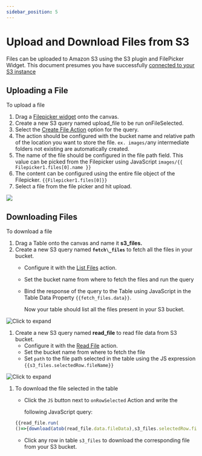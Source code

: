 ```yaml
---
sidebar_position: 5
---
```


# Upload and Download Files from S3

Files can be uploaded to Amazon S3 using the S3 plugin and FilePicker Widget. This document presumes you have successfully [connected to your S3 instance](/connect-data/reference/querying-amazon-s3)

  <VideoEmbed host="youtube" videoId="pmEmQcd9_KA" /> 

## Uploading a File

To upload a file

1. Drag a [Filepicker widget](/reference/widgets/filepicker.md) onto the canvas.
1. Create a new S3 query named upload\_file to be run onFileSelected.
1. Select the [Create File Action](/connect-data/reference/querying-amazon-s3#create-file) option for the query.
1. The action should be configured with the bucket name and relative path of the location you want to store the file. `ex. images/`any intermediate folders not existing are automatically created.
1. The name of the file should be configured in the file path field. This value can be picked from the Filepicker using JavaScript `images/{{ Filepicker1.files[0].name }}`
1. The content can be configured using the entire file object of the Filepicker. `{{Filepicker1.files[0]}}`
1. Select a file from the file picker and hit upload.

![](</img/amazon\_s3\_upload\_query\_using\_filepicker_(1).png>)

## Downloading Files

To download a file

1. Drag a Table onto the canvas and name it **s3\_files.**
2. Create a new S3 query named **`fetch\_files`** to fetch all the files in your bucket.
   * Configure it with the [List Files](/connect-data/reference/querying-amazon-s3#list-files) action.
   * Set the bucket name from where to fetch the files and run the query
   *   Bind the response of the query to the Table using JavaScript in the Table Data Property `{{fetch_files.data}}`.

       Now your table should list all the files present in your S3 bucket.

![Click to expand](/img/bind-list-files-to-table.png)

1. Create a new S3 query named **read\_file** to read file data from S3 bucket.
   * Configure it with the [Read File](/connect-data/reference/querying-amazon-s3#read-file) action.
   * Set the bucket name from where to fetch the file
   * Set `path` to the file path selected in the table using the JS expression `{{s3_files.selectedRow.fileName}}`

![Click to expand](/img/s3-read-file-query.png)

1.  To download the file selected in the table

    *   Click the `JS` button next to `onRowSelected` Action and write the

        following JavaScript query:

    ```javascript
    {{read_file.run(
    ()=>{download(atob(read_file.data.fileData),s3_files.selectedRow.fileName.split("/").pop())})}}
    ```

    * Click any row in table `s3_files` to download the corresponding file from your S3 bucket.
